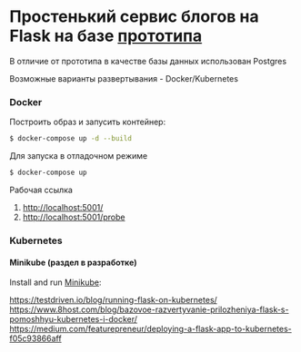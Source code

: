 # Простенький сервис блогов на Flask на базе [прототипа](https://www.digitalocean.com/community/tutorials/how-to-make-a-web-application-using-flask-in-python-3-ru)

В отличие от прототипа в качестве базы данных использован Postgres

Возможные варианты развертывания - Docker/Kubernetes

### Docker

Построить образ и запусить контейнер:
```sh
$ docker-compose up -d --build
```
Для запуска в отладочном режиме
```sh
$ docker-compose up
```

Рабочая ссылка

1. [http://localhost:5001/](http://localhost:5001/)
2. [http://localhost:5001/probe](http://localhost:5001/probe)

### Kubernetes

#### Minikube (раздел в разработке)

Install and run [Minikube](https://kubernetes.io/docs/setup/minikube/):

https://testdriven.io/blog/running-flask-on-kubernetes/
https://www.8host.com/blog/bazovoe-razvertyvanie-prilozheniya-flask-s-pomoshhyu-kubernetes-i-docker/
https://medium.com/featurepreneur/deploying-a-flask-app-to-kubernetes-f05c93866aff
